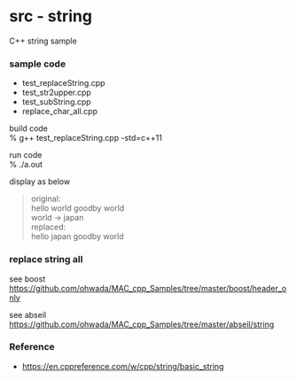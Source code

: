 src - string
===============

C++ string sample <br/>


### sample code
- test_replaceString.cpp <br/>
- test_str2upper.cpp <br/>
- test_subString.cpp <br/>
- replace_char_all.cpp <br/>

build code <br/>
% g++ test_replaceString.cpp -std=c++11 <br/>

run code <br/>
% ./a.out  <br/>

display as below  <br/>
> original: <br/>
> hello world goodby world <br/>
> world -> japan <br/>
> replaced: <br/>
> hello japan goodby world <br/>


### replace string all
see boost <br/>
https://github.com/ohwada/MAC_cpp_Samples/tree/master/boost/header_only <br/>

see abseil <br/>
https://github.com/ohwada/MAC_cpp_Samples/tree/master/abseil/string <br/>


### Reference
- https://en.cppreference.com/w/cpp/string/basic_string


